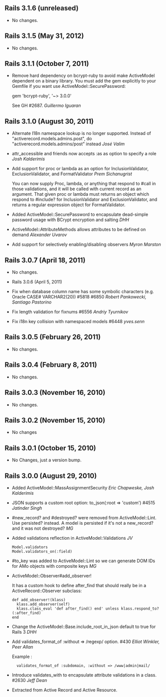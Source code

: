 ## Rails 3.1.6 (unreleased)

*   No changes.

## Rails 3.1.5 (May 31, 2012) ##

*   No changes.

## Rails 3.1.1 (October 7, 2011) ##

*   Remove hard dependency on bcrypt-ruby to avoid make ActiveModel dependent on a binary library.
    You must add the gem explicitly to your Gemfile if you want use ActiveModel::SecurePassword:

    gem 'bcrypt-ruby', '~> 3.0.0'

    See GH #2687. *Guillermo Iguaran*

## Rails 3.1.0 (August 30, 2011) ##

*   Alternate I18n namespace lookup is no longer supported.
    Instead of "activerecord.models.admins.post", do "activerecord.models.admins/post" instead *José Valim*

*   attr_accessible and friends now accepts :as as option to specify a role *Josh Kalderimis*

*   Add support for proc or lambda as an option for InclusionValidator,
    ExclusionValidator, and FormatValidator *Prem Sichanugrist*

    You can now supply Proc, lambda, or anything that respond to #call in those
    validations, and it will be called with current record as an argument.
    That given proc or lambda must returns an object which respond to #include? for
    InclusionValidator and ExclusionValidator, and returns a regular expression
    object for FormatValidator.

*   Added ActiveModel::SecurePassword to encapsulate dead-simple password usage with BCrypt encryption and salting *DHH*

*   ActiveModel::AttributeMethods allows attributes to be defined on demand *Alexander Uvarov*

*   Add support for selectively enabling/disabling observers *Myron Marston*


## Rails 3.0.7 (April 18, 2011) ##

*   No changes.


*   Rails 3.0.6 (April 5, 2011)

*   Fix when database column name has some symbolic characters (e.g. Oracle CASE# VARCHAR2(20)) #5818 #6850 *Robert Pankowecki, Santiago Pastorino*

*   Fix length validation for fixnums #6556 *Andriy Tyurnikov*

*   Fix i18n key collision with namespaced models #6448 *yves.senn*


## Rails 3.0.5 (February 26, 2011) ##

*   No changes.


## Rails 3.0.4 (February 8, 2011) ##

*   No changes.


## Rails 3.0.3 (November 16, 2010) ##

*   No changes.


## Rails 3.0.2 (November 15, 2010) ##

*   No changes


## Rails 3.0.1 (October 15, 2010) ##

*   No Changes, just a version bump.


## Rails 3.0.0 (August 29, 2010) ##

*   Added ActiveModel::MassAssignmentSecurity *Eric Chapweske, Josh Kalderimis*

*   JSON supports a custom root option: to_json(:root => 'custom')  #4515 *Jatinder Singh*

*   #new_record? and #destroyed? were removed from ActiveModel::Lint. Use
    persisted? instead. A model is persisted if it's not a new_record? and it was
    not destroyed? *MG*

*   Added validations reflection in ActiveModel::Validations *JV*

        Model.validators
        Model.validators_on(:field)

*   #to_key was added to ActiveModel::Lint so we can generate DOM IDs for
    AMo objects with composite keys *MG*

*   ActiveModel::Observer#add_observer!

    It has a custom hook to define after_find that should really be in a
    ActiveRecord::Observer subclass:

        def add_observer!(klass)
          klass.add_observer(self)
          klass.class_eval 'def after_find() end' unless klass.respond_to?(:after_find)
        end

*   Change the ActiveModel::Base.include_root_in_json default to true for Rails 3 *DHH*

*   Add validates_format_of :without => /regexp/ option. #430 *Elliot Winkler, Peer Allan*

    Example :

          validates_format_of :subdomain, :without => /www|admin|mail/

*   Introduce validates_with to encapsulate attribute validations in a class.  #2630 *Jeff Dean*

*   Extracted from Active Record and Active Resource.
